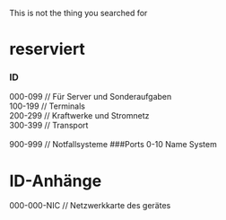 This is not the thing you searched for

# reserviert
### ID
000-099 // Für Server und Sonderaufgaben\
100-199 // Terminals\
200-299 // Kraftwerke und Stromnetz\
300-399 // Transport\
\
900-999 // Notfallsysteme
###Ports
0-10 Name System

# ID-Anhänge
000-000-NIC // Netzwerkkarte des gerätes
